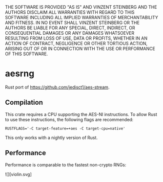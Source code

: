THE SOFTWARE IS PROVIDED "AS IS" AND VINZENT STEINBERG AND THE AUTHORS DISCLAIM
ALL WARRANTIES WITH REGARD TO THIS SOFTWARE INCLUDING ALL IMPLIED WARRANTIES OF
MERCHANTABILITY AND FITNESS. IN NO EVENT SHALL VINZENT STEINBERG OR THE AUTHORS
BE LIABLE FOR ANY SPECIAL, DIRECT, INDIRECT, OR CONSEQUENTIAL DAMAGES OR ANY
DAMAGES WHATSOEVER RESULTING FROM LOSS OF USE, DATA OR PROFITS, WHETHER IN AN
ACTION OF CONTRACT, NEGLIGENCE OR OTHER TORTIOUS ACTION, ARISING OUT OF OR IN
CONNECTION WITH THE USE OR PERFORMANCE OF THIS SOFTWARE.


# aesrng

Rust port of https://github.com/jedisct1/aes-stream.


## Compilation

This crate requires a CPU supporting the AES-NI instructions. To allow Rust to
use these instructions, the following flags are recommended:

```
RUSTFLAGS='-C target-feature=+aes -C target-cpu=native'
```

This only works with a nightly version of Rust.


## Performance

Performance is comparable to the fastest non-crypto RNGs:

![][violin.svg]
